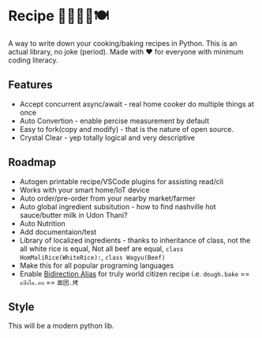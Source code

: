 # Recipe 👨‍🍳👩‍🍳🍽
A way to write down your cooking/baking recipes in Python. This is an actual library, no joke (period). Made with ❤ for everyone with minimum coding literacy.

## Features
* Accept concurrent async/await - real home cooker do multiple things at once
* Auto Convertion - enable percise measurement by default
* Easy to fork(copy and modify) - that is the nature of open source.
* Crystal Clear - yep totally logical and very descriptive


## Roadmap
* Autogen printable recipe/VSCode plugins for assisting read/cli
* Works with your smart home/IoT device
* Auto order/pre-order from your nearby market/farmer
* Auto global ingredient subsitution - how to find nashville hot sauce/butter milk in Udon Thani?
* Auto Nutrition
* Add documentaion/test
* Library of localized ingredients - thanks to inheritance of class, not the all white rice is equal, Not all beef are equal,  `class HomMaliRice(WhiteRice):`, `class Wagyu(Beef)`
* Make this for all popular programing languages
* Enable [Bidirection Alias](https://dev.to/circleoncircles/rewrite-link-bidirectional-aliasing-in-python-ekl) for truly world citizen recipe i.e. `dough.bake` == `แป้งโด.อบ` == `面团.烤`

## Style
This will be a modern python lib.
